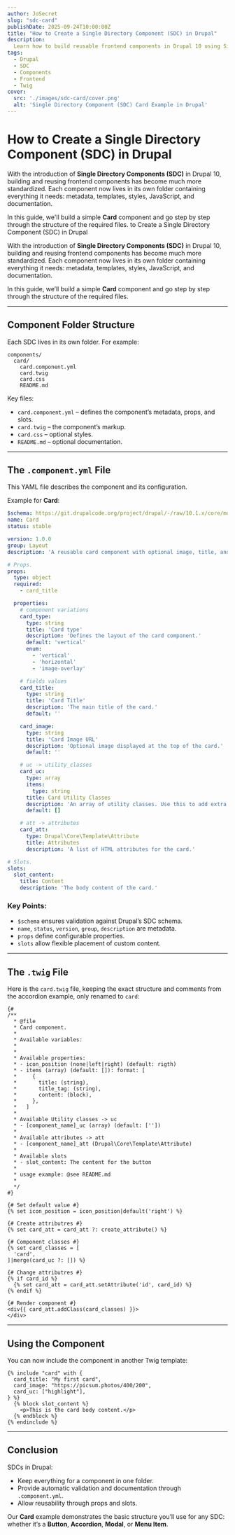```yaml
---
author: JoSecret
slug: "sdc-card"
publishDate: 2025-09-24T10:00:00Z
title: "How to Create a Single Directory Component (SDC) in Drupal"
description:
  Learn how to build reusable frontend components in Drupal 10 using Single Directory Components (SDC). Step-by-step guide to creating a Card component with metadata, templates, and styles.
tags:
  - Drupal
  - SDC
  - Components
  - Frontend
  - Twig
cover:
  src: './images/sdc-card/cover.png'
  alt: 'Single Directory Component (SDC) Card Example in Drupal'
---
```


# How to Create a Single Directory Component (SDC) in Drupal

With the introduction of **Single Directory Components (SDC)** in Drupal 10, building and reusing frontend components has become much more standardized. Each component now lives in its own folder containing everything it needs: metadata, templates, styles, JavaScript, and documentation.

In this guide, we'll build a simple **Card** component and go step by step through the structure of the required files. to Create a Single Directory Component (SDC) in Drupal

With the introduction of **Single Directory Components (SDC)** in Drupal 10, building and reusing frontend components has become much more standardized. Each component now lives in its own folder containing everything it needs: metadata, templates, styles, JavaScript, and documentation.

In this guide, we’ll build a simple **Card** component and go step by step through the structure of the required files.

---

## Component Folder Structure

Each SDC lives in its own folder. For example:

```
components/
  card/
    card.component.yml
    card.twig
    card.css
    README.md
```

Key files:
- `card.component.yml` – defines the component’s metadata, props, and slots.
- `card.twig` – the component’s markup.
- `card.css` – optional styles.
- `README.md` – optional documentation.

---

## The `.component.yml` File

This YAML file describes the component and its configuration.

Example for **Card**:

```yaml
$schema: https://git.drupalcode.org/project/drupal/-/raw/10.1.x/core/modules/sdc/src/metadata.schema.json
name: Card
status: stable

version: 1.0.0
group: Layout
description: 'A reusable card component with optional image, title, and content.'

# Props.
props:
  type: object
  required:
    - card_title

  properties:
    # component variations
    card_type:
      type: string
      title: 'Card type'
      description: 'Defines the layout of the card component.'
      default: 'vertical'
      enum:
        - 'vertical'
        - 'horizontal'
        - 'image-overlay'

    # fields values
    card_title:
      type: string
      title: 'Card Title'
      description: 'The main title of the card.'
      default: ''

    card_image:
      type: string
      title: 'Card Image URL'
      description: 'Optional image displayed at the top of the card.'
      default: ''

    # uc -> utility_classes
    card_uc:
      type: array
      items:
        type: string
      title: Card Utility Classes
      description: 'An array of utility classes. Use this to add extra or custom CSS classes.'
      default: []

    # att -> attributes
    card_att:
      type: Drupal\Core\Template\Attribute
      title: Attributes
      description: 'A list of HTML attributes for the card.'

# Slots.
slots:
  slot_content:
    title: Content
    description: 'The body content of the card.'
```

### Key Points:
- `$schema` ensures validation against Drupal’s SDC schema.
- `name`, `status`, `version`, `group`, `description` are metadata.
- `props` define configurable properties.
- `slots` allow flexible placement of custom content.

---

## The `.twig` File

Here is the `card.twig` file, keeping the exact structure and comments from the accordion example, only renamed to `card`:

```twig
{#
/**
  * @file
  * Card component.
  *
  * Available variables:
  *
  *
  * Available properties:
  * - icon_position (none|left|right) (default: rigth)
  * - items (array) (default: []): format: [
  *     {
  *       title: (string),
  *       title_tag: (string),
  *       content: (block),
  *     },
  *   ]
  *
  * Available Utility classes -> uc
  * - [component_name]_uc (array) (default: [''])
  *
  * Available attributes -> att
  * - [component_name]_att (Drupal\Core\Template\Attribute)
  *
  * Available slots
  * - slot_content: The content for the button
  *
  * usage example: @see README.md
  *
  */
#}

{# Set default value #}
{% set icon_position = icon_position|default('right') %}

{# Create attributres #}
{% set card_att = card_att ?: create_attribute() %}

{# Component classes #}
{% set card_classes = [
  'card',
]|merge(card_uc ?: []) %}

{# Change attributres #}
{% if card_id %}
  {% set card_att = card_att.setAttribute('id', card_id) %}
{% endif %}

{# Render component #}
<div{{ card_att.addClass(card_classes) }}>
</div>
```

---

## Using the Component

You can now include the component in another Twig template:

```twig
{% include "card" with {
  card_title: "My first card",
  card_image: "https://picsum.photos/400/200",
  card_uc: ["highlight"],
} %}
  {% block slot_content %}
    <p>This is the card body content.</p>
  {% endblock %}
{% endinclude %}
```

---

## Conclusion

SDCs in Drupal:
- Keep everything for a component in one folder.
- Provide automatic validation and documentation through `.component.yml`.
- Allow reusability through props and slots.

Our **Card** example demonstrates the basic structure you’ll use for any SDC: whether it’s a **Button**, **Accordion**, **Modal**, or **Menu Item**.

